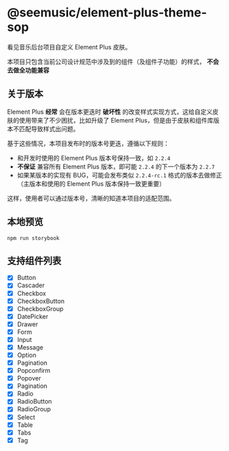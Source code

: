 # @seemusic/element-plus-theme-sop

看见音乐后台项目自定义 Element Plus 皮肤。

本项目只包含当前公司设计规范中涉及到的组件（及组件子功能）的样式， **不会去做全功能兼容**

## 关于版本
Element Plus **经常** 会在版本更迭时 **破坏性** 的改变样式实现方式，这给自定义皮肤的使用带来了不少困扰，比如升级了 Element Plus，但是由于皮肤和组件库版本不匹配导致样式出问题。

基于这些情况，本项目发布时的版本号更迭，遵循以下规则：
* 和开发时使用的 Element Plus 版本号保持一致，如 `2.2.4`
* **不保证** 兼容所有 Element Plus 版本，即可能 `2.2.4` 的下一个版本为 `2.2.7`
* 如果某版本的实现有 BUG，可能会发布类似 `2.2.4-rc.1` 格式的版本去做修正（主版本和使用的 Element Plus 版本保持一致更重要）

这样，使用者可以通过版本号，清晰的知道本项目的适配范围。

## 本地预览

```
npm run storybook
```

## 支持组件列表

- [x] Button
- [x] Cascader
- [x] Checkbox
- [x] CheckboxButton
- [x] CheckboxGroup
- [x] DatePicker
- [x] Drawer
- [x] Form
- [x] Input
- [x] Message
- [x] Option
- [x] Pagination
- [x] Popconfirm
- [x] Popover
- [x] Pagination
- [x] Radio
- [x] RadioButton
- [x] RadioGroup
- [x] Select
- [x] Table
- [x] Tabs
- [x] Tag